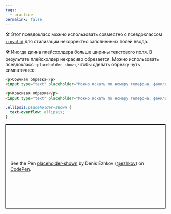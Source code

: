 ```yaml
---
tags:
  - practice
permalink: false
---
```


🛠 Этот псевдокласс можно использовать совместно с псевдоклассом [`:invalid`](/css/doka/invalid-valid) для стилизации некорректно заполненных полей ввода.

🛠 Иногда длина плейсхолдера больше ширины текстового поля. В результате плейсхолдер некрасиво обрезается. Можно использовать псевдокласс `:placeholder-shown`, чтобы сделать обрезку чуть симпатичнее:

```html
<p>Обычная обрезка</p>
<input type="text" placeholder="Можно искать по номеру телефона, фамилии или email">

<p>Красивая обрезка</p>
<input type="text" placeholder="Можно искать по номеру телефона, фамилии или email" class="ellipsis">
```

```css
.ellipsis:placeholder-shown {
  text-overflow: ellipsis;
}
```

<p class="codepen" data-height="265" data-theme-id="light" data-default-tab="html,result" data-user="ezhkov" data-slug-hash="WNoxXbW" style="height: 265px; box-sizing: border-box; display: flex; align-items: center; justify-content: center; border: 2px solid; margin: 1em 0; padding: 1em;" data-pen-title="placeholder-shown">
  <span>See the Pen <a href="https://codepen.io/ezhkov/pen/WNoxXbW">
  placeholder-shown</a> by Denis Ezhkov (<a href="https://codepen.io/ezhkov">@ezhkov</a>)
  on <a href="https://codepen.io">CodePen</a>.</span>
</p>

<script async src="https://cpwebassets.codepen.io/assets/embed/ei.js"></script>
